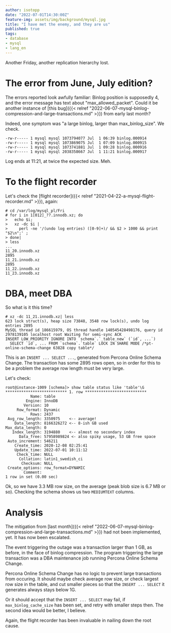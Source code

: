 ```yaml
---
author: isotopp
date: "2022-07-01T14:30:00Z"
feature-img: assets/img/background/mysql.jpg
title: "I have met the enemy, and they are us"
published: true
tags:
- database
- mysql
- lang_en
---
```


Another Friday, another replication hierarchy lost.

# The error from June, July edition?

The errors reported look awfully familiar: Binlog position is supposedly 4, and the error message has text about "max_allowed_packet".
Could it be another instance of [this bug]({{< relref "2022-06-07-mysql-binlog-compression-and-large-transactions.md" >}}) from early last month?

Indeed, one symptom was "a large binlog, larger than max_binlog_size".
We check.

```console
-rw-r----- 1 mysql mysql 1073794077 Jul  1 06:39 binlog.000914
-rw-r----- 1 mysql mysql 1073869075 Jul  1 07:09 binlog.000915
-rw-r----- 1 mysql mysql 1073741881 Jul  1 09:28 binlog.000916
-rw-r----- 1 mysql mysql 2038358667 Jul  1 11:21 binlog.000917
```

Log ends at 11:21, at twice the expected size.
Meh.

# To the flight recorder

Let's check the [flight recorder]({{< relref "2021-04-22-a-mysql-flight-recorder.md" >}}), again:

```console
# cd /var/log/mysql_pl/Fri
# for i in 1[012]_??.innodb.xz; do 
>   echo $i;  
>   xz -dc $i | 
>     perl -ne '/(undo log entries) ([0-9]+)/ && $2 > 1000 && print "$2\n";' ;
> done|
> less
...
11_20.innodb.xz
2895
11_21.innodb.xz
2895
11_22.innodb.xz
11_23.innodb.xz
```

# DBA, meet DBA

So what is it this time?

```console
# xz -dc 11_21.innodb.xz| less
623 lock struct(s), heap size 73848, 3548 row lock(s), undo log entries 2895
MySQL thread id 186615979, OS thread handle 140545428498176, query id 2978139105 localhost root Waiting for semi-sync ACK
INSERT LOW_PRIORITY IGNORE INTO `schema`.`_table_new` (`id`, ...`) 
  SELECT `id`, ... FROM `schema`.`table` LOCK IN SHARE MODE /*pt-online-schema-change 63828 copy table*/
```

This is an `INSERT ... SELECT ...`, generated from Percona Online Schema Change.
The transaction has some 2895 rows open, so in order for this to be a problem the average row length must be very large.

Let's check:

```console
root@instance-1009 [schema]> show table status like 'table'\G
*************************** 1. row ***************************
           Name: table
         Engine: InnoDB
        Version: 10
     Row_format: Dynamic
           Rows: 2437
 Avg_row_length: 3350975    <-- average!
    Data_length: 8166326272 <-- 8-ish GB used
Max_data_length: 0
   Index_length: 3194880    <-- almost no secondary index
      Data_free: 57958989824 <- also spiky usage, 53 GB free space
 Auto_increment: 546211
    Create_time: 2020-12-08 02:25:41
    Update_time: 2022-07-01 10:11:12
     Check_time: NULL
      Collation: latin1_swedish_ci
       Checksum: NULL
 Create_options: row_format=DYNAMIC
        Comment:
1 row in set (0.00 sec)
```

Ok, so we have 3.3 MB row size, on the average (peak blob size is 6.7 MB or so).
Checking the schema shows us two `MEDIUMTEXT` columns.

# Analysis

The mitigation from [last month]({{< relref "2022-06-07-mysql-binlog-compression-and-large-transactions.md" >}}) had not been implemented, yet.
It has now been escalated.

The event triggering the outage was a transaction larger than 1 GB, as before, in the face of binlog compression.
The program triggering the large transaction was a DBA maintenance job running Percona Online Schema Change.

Percona Online Schema Change has no logic to prevent large transactions from occuring.
It should maybe check average row size, or check largest row size in the table, and cut smaller pieces so that the `INSERT ... SELECT` it generates always stays below 1G.

Or it should accept that the `INSERT ... SELECT` may fail, if `max_binlog_cache_size` has been set, and retry with smaller steps then.
The second idea would be better, I believe.

Again, the flight recorder has been invaluable in nailing down the root cause.
